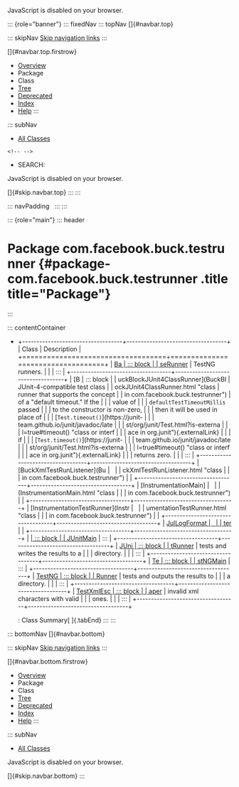 <div>

JavaScript is disabled on your browser.

</div>

::: {role="banner"}
::: fixedNav
::: topNav
[]{#navbar.top}

::: skipNav
[Skip navigation links](#skip.navbar.top "Skip navigation links")
:::

[]{#navbar.top.firstrow}

-   [Overview](../../../../index.html)
-   Package
-   Class
-   [Tree](package-tree.html)
-   [Deprecated](../../../../deprecated-list.html)
-   [Index](../../../../index-all.html)
-   [Help](../../../../help-doc.html)
:::

::: subNav
-   [All Classes](../../../../allclasses.html)

```{=html}
<!-- -->
```
-   SEARCH:

<div>

<div>

JavaScript is disabled on your browser.

</div>

</div>

[]{#skip.navbar.top}
:::
:::

::: navPadding
 
:::
:::

::: {role="main"}
::: header
# Package com.facebook.buck.testrunner {#package-com.facebook.buck.testrunner .title title="Package"}
:::

::: contentContainer
-   +-----------------------------------+-----------------------------------+
    | Class                             | Description                       |
    +===================================+===================================+
    | [Ba                               | ::: block                         |
    | seRunner](BaseRunner.html "class  | Base class for both the JUnit and |
    | in com.facebook.buck.testrunner") | TestNG runners.                   |
    |                                   | :::                               |
    +-----------------------------------+-----------------------------------+
    | [B                                | ::: block                         |
    | uckBlockJUnit4ClassRunner](BuckBl | JUnit-4-compatible test class     |
    | ockJUnit4ClassRunner.html "class  | runner that supports the concept  |
    | in com.facebook.buck.testrunner") | of a \"default timeout.\" If the  |
    |                                   | value of                          |
    |                                   | `defaultTestTimeoutMillis` passed |
    |                                   | to the constructor is non-zero,   |
    |                                   | then it will be used in place of  |
    |                                   | [`Test.timeout()`](https://junit- |
    |                                   | team.github.io/junit/javadoc/late |
    |                                   | st/org/junit/Test.html?is-externa |
    |                                   | l=true#timeout() "class or interf |
    |                                   | ace in org.junit"){.externalLink} |
    |                                   | if                                |
    |                                   | [`Test.timeout()`](https://junit- |
    |                                   | team.github.io/junit/javadoc/late |
    |                                   | st/org/junit/Test.html?is-externa |
    |                                   | l=true#timeout() "class or interf |
    |                                   | ace in org.junit"){.externalLink} |
    |                                   | returns zero.                     |
    |                                   | :::                               |
    +-----------------------------------+-----------------------------------+
    | [BuckXmlTestRunListener](Bu       |                                   |
    | ckXmlTestRunListener.html "class  |                                   |
    | in com.facebook.buck.testrunner") |                                   |
    +-----------------------------------+-----------------------------------+
    | [InstrumentationMain]             |                                   |
    | (InstrumentationMain.html "class  |                                   |
    | in com.facebook.buck.testrunner") |                                   |
    +-----------------------------------+-----------------------------------+
    | [InstrumentationTestRunner](Instr |                                   |
    | umentationTestRunner.html "class  |                                   |
    | in com.facebook.buck.testrunner") |                                   |
    +-----------------------------------+-----------------------------------+
    | [JulLogFormat                     |                                   |
    | ter](JulLogFormatter.html "class  |                                   |
    | in com.facebook.buck.testrunner") |                                   |
    +-----------------------------------+-----------------------------------+
    | [                                 | ::: block                         |
    | JUnitMain](JUnitMain.html "class  | Launcher for JUnit.               |
    | in com.facebook.buck.testrunner") | :::                               |
    +-----------------------------------+-----------------------------------+
    | [JUni                             | ::: block                         |
    | tRunner](JUnitRunner.html "class  | Class that runs a set of JUnit    |
    | in com.facebook.buck.testrunner") | tests and writes the results to a |
    |                                   | directory.                        |
    |                                   | :::                               |
    +-----------------------------------+-----------------------------------+
    | [Te                               | ::: block                         |
    | stNGMain](TestNGMain.html "class  | Launcher for TestNG.              |
    | in com.facebook.buck.testrunner") | :::                               |
    +-----------------------------------+-----------------------------------+
    | [TestNG                           | ::: block                         |
    | Runner](TestNGRunner.html "class  | Class that runs a set of TestNG   |
    | in com.facebook.buck.testrunner") | tests and outputs the results to  |
    |                                   | a directory.                      |
    |                                   | :::                               |
    +-----------------------------------+-----------------------------------+
    | [TestXmlEsc                       | ::: block                         |
    | aper](TestXmlEscaper.html "class  | An XML escaper that replaces      |
    | in com.facebook.buck.testrunner") | invalid xml characters with valid |
    |                                   | ones.                             |
    |                                   | :::                               |
    +-----------------------------------+-----------------------------------+

    : Class Summary[ ]{.tabEnd}
:::
:::

::: bottomNav
[]{#navbar.bottom}

::: skipNav
[Skip navigation links](#skip.navbar.bottom "Skip navigation links")
:::

[]{#navbar.bottom.firstrow}

-   [Overview](../../../../index.html)
-   Package
-   Class
-   [Tree](package-tree.html)
-   [Deprecated](../../../../deprecated-list.html)
-   [Index](../../../../index-all.html)
-   [Help](../../../../help-doc.html)
:::

::: subNav
-   [All Classes](../../../../allclasses.html)

<div>

<div>

JavaScript is disabled on your browser.

</div>

</div>

[]{#skip.navbar.bottom}
:::
